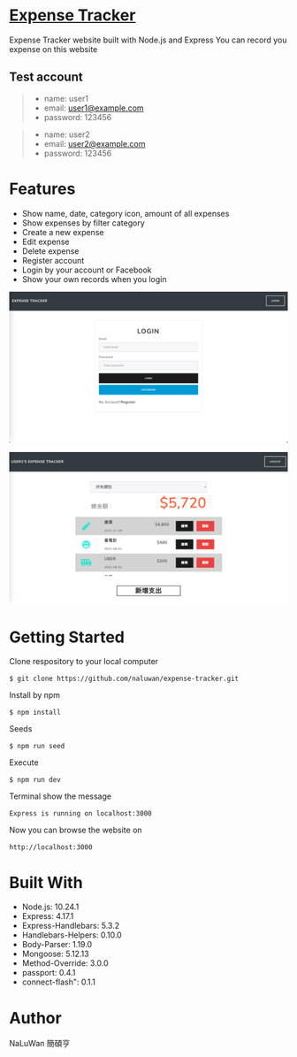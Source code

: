 # [Expense Tracker](https://damp-island-27606.herokuapp.com/users/login)

Expense Tracker website built with Node.js and Express
You can record you expense on this website


## Test account

>* name: user1
>* email: user1@example.com
>* password: 123456

>* name: user2
>* email: user2@example.com
>* password: 123456
# Features
* Show name, date, category icon, amount of all expenses
* Show expenses by filter category  
* Create a new expense
* Edit expense
* Delete expense
* Register account
* Login by your account or Facebook
* Show your own records when you login

![image](./public/image/expense-tracker-login.png)

![image](./public/image/expense-tracker-v1.png)

# Getting Started
Clone respository to your local computer
```
$ git clone https://github.com/naluwan/expense-tracker.git
```
Install by npm
```
$ npm install
```
Seeds
```
$ npm run seed
```
Execute
```
$ npm run dev
```
Terminal show the message
```
Express is running on localhost:3000
```
Now you can browse the website on
```
http://localhost:3000
```
# Built With
* Node.js: 10.24.1
* Express: 4.17.1
* Express-Handlebars: 5.3.2
* Handlebars-Helpers: 0.10.0
* Body-Parser: 1.19.0
* Mongoose: 5.12.13
* Method-Override: 3.0.0
* passport: 0.4.1
* connect-flash": 0.1.1
 
# Author
NaLuWan 簡碩亨